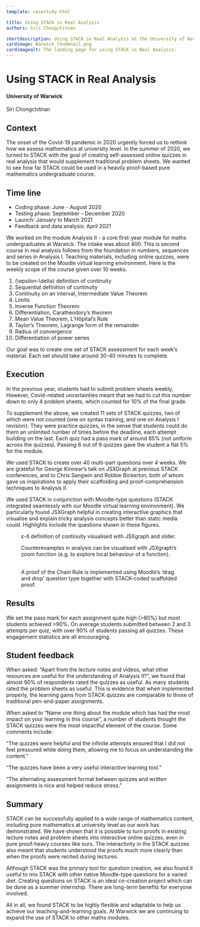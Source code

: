 ```yaml
---
template: casestudy.html

title: Using STACK in Real Analysis
authors: Siri Chongchitnan

shortdescription: Using STACK in Real Analysis at the University of Warwick.
cardimage: Warwick_thumbnail.png
cardimagealt: The landing page for using STACK in Real Analysis.
---
```


# Using STACK in Real Analysis

#### University of Warwick

Siri Chongchitnan

Context
--------

The onset of the Covid-19 pandemic in 2020 urgently forced us to rethink how we assess mathematics at university level. In the summer of 2020, we turned to STACK with the goal of creating self-assessed online quizzes in real analysis that would supplement traditional problem sheets. We wanted to see how far STACK could be used in a heavily proof-based pure mathematics undergraduate course. 

Time line
---------

* Coding phase: June - August 2020
* Testing phase: September - December 2020
* Launch: January to March 2021
* Feedback and data analysis: April 2021 

We worked on the module Analysis II - a core first-year module for maths undergraduates at Warwick. The intake was about 400. This is second course in real analysis follows from the foundation in numbers, sequences and series in Analysis I. Teaching materials, including online quizzes, were to be created on the Moodle virtual learning environment. Here is the weekly scope of the course given over 10 weeks. 

1. \(\epsilon-\delta\) definition of continuity
2. Sequential definition of continuity
3. Continuity on an interval, Intermediate Value Theorem 
4. Limits
5. Inverse Function Theorem
6. Differentiation, Carathéodory’s theorem
7. Mean Value Theorem, L’Hôpital’s Rule
8. Taylor’s Theorem, Lagrange form of the remainder
9. Radius of convergence 
10. Differentiation of power series 

Our goal was to create one set of STACK assessment for each week’s material. Each set should take around 30-40 minutes to complete. 

Execution
---------

In the previous year, students had to submit problem sheets weekly, However, Covid-related uncertainties meant that we had to cut this number down to only 4 problem sheets, which counted for 10% of the final grade. 

To supplement the above, we created 11 sets of STACK quizzes, two of which were not counted (one on syntax training, and one on Analysis I revision). They were practice quizzes, in the sense that students could do them an unlimited number of times before the deadline, each attempt building on the last. Each quiz had a pass mark of around 85% (not uniform across the quizzes). Passing 6 out of 9 quizzes gave the student a flat 5% for the module. 

We used STACK to create over 40 multi-part questions over 4 weeks. We are grateful for George Kinnear’s talk on JSXGraph at previous STACK conferences, and to Chris Sangwin and Robbie Bickerton, both of whom gave us inspirations to apply their scaffolding and proof-comprehension techniques to Analysis II. 

We used STACK in conjunction with Moodle-type questions (STACK integrated seamlessly with our Moodle virtual learning environment). We particularly found JSXGraph helpful in creating interactive graphics that visualise and explain tricky analysis concepts better than static media could. Highlights include the questions shown in these figures.

<div class="float-none img-middle">
<figure class="figure">
<img class="figure-img img-fluid" src="../Images/War-Fig1.png" alt="">
  <figcaption class="figure-caption">
  ε-δ definition of continuity visualised with JSXgraph and slider.
  </figcaption>
</figure></div>

<div class="float-none img-middle">
<figure class="figure">
<img class="figure-img img-fluid" src="../Images/War-Fig2.png" alt="">
  <figcaption class="figure-caption">
  Counterexamples in analysis can be visualised with JSXgraph’s zoom function (e.g. to explore local behaviour of a function).
  </figcaption>
</figure></div>

<div class="float-none img-middle">
<figure class="figure">
<img class="figure-img img-fluid" src="../Images/War-Fig3a.png" alt="">
<img class="figure-img img-fluid" src="../Images/War-Fig3b.png" alt="">
  <figcaption class="figure-caption">
  A proof of the Chain Rule is implemented using Moodle’s ‘drag and drop’ question type together with STACK-coded scaffolded proof.
  </figcaption>
</figure></div>


Results
-------

We set the pass mark for each assignment quite high (>80%) but most students achieved >90%. On average students submitted between 2 and 3 attempts per quiz, with over 90% of students passing all quizzes. These engagement statistics are all encouraging.


Student feedback
----------------

When asked: “Apart from the lecture notes and videos, what other resources are useful for the understanding of Analysis II?”, we found that almost 90% of respondents rated the quizzes as useful. As many students rated the problem sheets as useful. This is evidence that when implemented properly, the learning gains from STACK quizzes are comparable to those of traditional pen-and-paper assignments. 

When asked to “Name one thing about the module which has had the most impact on your learning in this course”, a number of students thought the STACK quizzes were the most impactful element of the course. Some comments include: 

“The quizzes were helpful and the infinite attempts ensured that I did not feel pressured while doing them, allowing me to focus on understanding the content." 

“The quizzes have been a very useful interactive learning tool." 

“The alternating assessment format between quizzes and written assignments is nice and helped reduce stress." 

Summary
-------

STACK can be successfully applied to a wide range of mathematics content, including pure mathematics at university level as our work has demonstrated. We have shown that it is possible to turn proofs in existing lecture notes and problem sheets into interactive online quizzes, even in pure proof-heavy courses like ours. The interactivity in the STACK quizzes also meant that students understood the proofs much more clearly than when the proofs were recited during lectures.

Although STACK was the primary tool for question creation, we also found it useful to mix STACK with other native Moodle-type questions for a varied diet. Creating questions on STACK is an ideal co-creation project which can be done as a summer internship. There are long-term benefits for everyone involved.

All in all, we found STACK to be highly flexible and adaptable to help us achieve our teaching-and-learning goals. At Warwick we are continuing to expand the use of STACK to other maths modules. 
